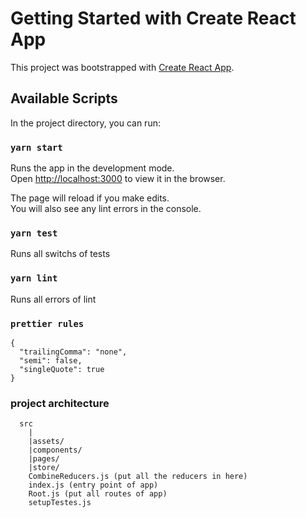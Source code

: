 # Getting Started with Create React App

This project was bootstrapped with [Create React App](https://github.com/facebook/create-react-app).

## Available Scripts

In the project directory, you can run:

### `yarn start`

Runs the app in the development mode.\
Open [http://localhost:3000](http://localhost:3000) to view it in the browser.

The page will reload if you make edits.\
You will also see any lint errors in the console.

### `yarn test`

Runs all switchs of tests

### `yarn lint`

Runs all errors of lint

### `prettier rules`
```
{
  "trailingComma": "none",
  "semi": false,
  "singleQuote": true
}
```

### project architecture
```
  src
    |
    |assets/
    |components/
    |pages/
    |store/
    CombineReducers.js (put all the reducers in here)
    index.js (entry point of app)
    Root.js (put all routes of app)
    setupTestes.js
```


